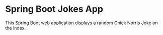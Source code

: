 # Spring Boot Jokes App
This Spring Boot web application displays a random Chick Norris Joke on the index.
